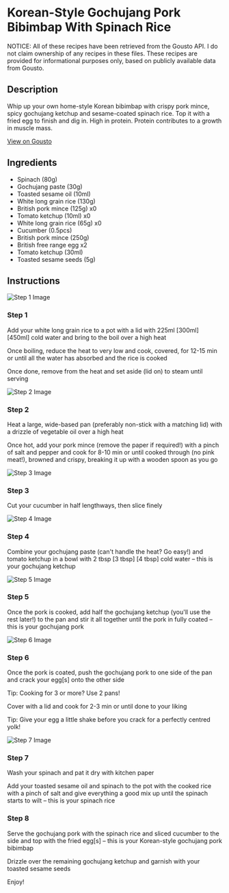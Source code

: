 # Korean-Style Gochujang Pork Bibimbap With Spinach Rice

NOTICE: All of these recipes have been retrieved from the Gousto API. I do not claim ownership of any recipes in these files. These recipes are provided for informational purposes only, based on publicly available data from Gousto.

## Description

Whip up your own home-style Korean bibimbap with crispy pork mince, spicy gochujang ketchup and sesame-coated spinach rice. Top it with a fried egg to finish and dig in. High in protein. Protein contributes to a growth in muscle mass.

[View on Gousto](https://www.gousto.co.uk/recipes/cookbook/korean-style-gochujang-pork-bibimbap-with-sesame-spinach-rice)

## Ingredients

- Spinach (80g)
- Gochujang paste (30g)
- Toasted sesame oil (10ml)
- White long grain rice (130g)
- British pork mince (125g) x0
- Tomato ketchup (10ml) x0
- White long grain rice (65g) x0
- Cucumber (0.5pcs)
- British pork mince (250g)
- British free range egg x2
- Tomato ketchup (30ml)
- Toasted sesame seeds (5g)

## Instructions

![Step 1 Image](https://production-media.gousto.co.uk/cms/recipe-step-image/step-1-1722497275905-x200.jpg)

### Step 1

Add your white long grain rice to a pot with a lid with 225ml <span class="text-purple">[300ml]</span> <span class="text-danger">[450ml]</span> cold water and bring to the boil over a high heat

Once boiling, reduce the heat to very low and cook, covered, for 12-15 min or until all the water has absorbed and the rice is cooked

Once done, remove from the heat and set aside (lid on) to steam until serving

![Step 2 Image](https://production-media.gousto.co.uk/cms/recipe-step-image/step-2-1722497279649-x200.jpg)

### Step 2

Heat a large, wide-based pan (preferably non-stick with a matching lid) with a drizzle of vegetable oil over a high heat

Once hot, add your pork mince (remove the paper if required!) with a pinch of salt and pepper and cook for 8-10 min or until cooked through (no pink meat!), browned and crispy, breaking it up with a wooden spoon as you go

![Step 3 Image](https://production-media.gousto.co.uk/cms/recipe-step-image/step-3-1722497283039-x200.jpg)

### Step 3

Cut your cucumber in half lengthways, then slice finely

![Step 4 Image](https://production-media.gousto.co.uk/cms/recipe-step-image/step-4-1722497286266-x200.jpg)

### Step 4

Combine your gochujang paste (can't handle the heat? Go easy!) and tomato ketchup in a bowl with 2 tbsp <span class="text-purple">[3 tbsp]</span> <span class="text-danger">[4 tbsp]</span> cold water – this is your gochujang ketchup

![Step 5 Image](https://production-media.gousto.co.uk/cms/recipe-step-image/step-5-1722497289417-x200.jpg)

### Step 5

Once the pork is cooked, add half the gochujang ketchup (you'll use the rest later!) to the pan and stir it all together until the pork in fully coated – this is your gochujang pork

![Step 6 Image](https://production-media.gousto.co.uk/cms/recipe-step-image/step-6-1722497292752-x200.jpg)

### Step 6

Once the pork is coated, push the gochujang pork to one side of the pan and crack your egg[s] onto the other side

Tip: Cooking for 3 or more? Use 2 pans!

Cover with a lid and cook for 2-3 min or until done to your liking

Tip: Give your egg a little shake before you crack for a perfectly centred yolk!

![Step 7 Image](https://production-media.gousto.co.uk/cms/recipe-step-image/step-7-1722497296162-x200.jpg)

### Step 7

Wash your spinach and pat it dry with kitchen paper

Add your toasted sesame oil and spinach to the pot with the cooked rice with a pinch of salt and give everything a good mix up until the spinach starts to wilt – this is your spinach rice

### Step 8

Serve the gochujang pork with the spinach rice and sliced cucumber to the side and top with the fried egg[s] – this is your Korean-style gochujang pork bibimbap

Drizzle over the remaining gochujang ketchup and garnish with your toasted sesame seeds

Enjoy!

